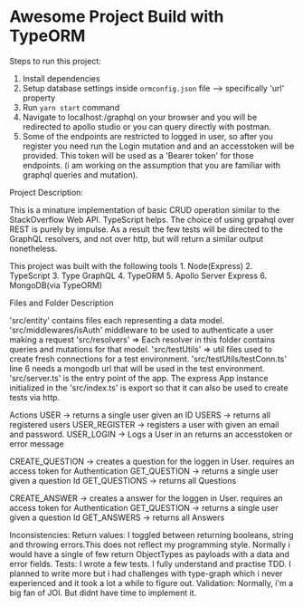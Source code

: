 # Awesome Project Build with TypeORM

Steps to run this project:

1. Install dependencies
2. Setup database settings inside `ormconfig.json` file --> specifically 'url' property
3. Run `yarn start` command
4. Navigate to localhost:<port>/graphql on your browser and you will be redirected to apollo studio or you can query directly with postman.
5. Some of the endpoints are restricted to logged in user, so after you register you need run the Login mutation and and an accesstoken will be provided. This token will be used as a 'Bearer token' for those endpoints. (i am working on the assumption that you are familiar with graphql queries and mutation).



Project Description:

This is a minature implementation of basic CRUD operation similar to the StackOverflow Web API.
TypeScript helps.
The choice of using grpahql over REST is purely by impulse. As a result the few tests will be directed to the GraphQL resolvers, and not over http, but will return a similar output nonetheless.

This project was built with the following tools
    1. Node(Express)
    2. TypeScript
    3. Type GraphQL
    4. TypeORM
    5. Apollo Server Express
    6. MongoDB(via TypeORM)

Files and Folder Description

'src/entity' contains files each representing a data model.
'src/middlewares/isAuth' middleware to be used to authenticate a user making a request 
'src/resolvers' => Each resolver in this folder contains queries and mutations for that model. 
'src/testUtils' => util files used to create fresh connections for a test environment. 'src/testUtils/testConn.ts' line 6 needs a mongodb url that will be used in the test environment.
'src/server.ts' is the entry point of the app. The express App instance initialized in the 'src/index.ts' is export so that it can also be used to create tests via http.


Actions
USER -> returns a single user given an ID
USERS -> returns all registered users
USER_REGISTER -> registers a user with given an email and password.
USER_LOGIN -> Logs a User in an returns an accesstoken or error message

CREATE_QUESTION -> creates a question for the loggen in User. requires an access token for Authentication
GET_QUESTION -> returns a single user given a question Id
GET_QUESTIONS -> returns all Questions



CREATE_ANSWER -> creates a answer for the loggen in User. requires an access token for Authentication
GET_QUESTION -> returns a single user given a question Id
GET_ANSWERS -> returns all Answers


Inconsistencies:
Return values: I toggled between returning booleans, string and throwing errors.This does not reflect my programming style. Normally i would have a single of few return ObjectTypes as payloads with a data and error fields.
Tests: I wrote a few tests. I fully understand and practise TDD. I planned to write more but i had challenges with type-graph which i never experienced and it took a lot a while to figure out.
Validation: Normally, i'm a big fan of JOI. But didnt have time to implement it.